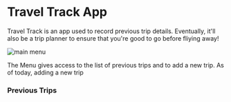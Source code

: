 # Travel Track App

Travel Track is an app used to record previous trip details. Eventually, it'll also be a trip planner to ensure that you're good to go before fliying away!

![main menu]()

The Menu gives access to the list of previous trips and to add a new trip. As of today, adding a new trip
### Previous Trips

